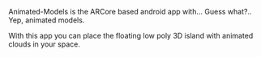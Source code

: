 Animated-Models is the ARCore based android app with... Guess what?.. Yep, animated models.

With this app you can place the floating low poly 3D island with animated clouds in your space. 